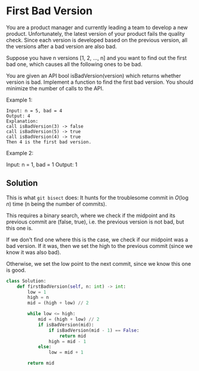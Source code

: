# First Bad Version

You are a product manager and currently leading a team to develop a new product. Unfortunately, the latest version of your product fails the quality check. Since each version is developed based on the previous version, all the versions after a bad version are also bad.

Suppose you have n versions [1, 2, ..., n] and you want to find out the first bad one, which causes all the following ones to be bad.

You are given an API bool isBadVersion(version) which returns whether version is bad. Implement a function to find the first bad version. You should minimize the number of calls to the API.

Example 1:

```
Input: n = 5, bad = 4
Output: 4
Explanation:
call isBadVersion(3) -> false
call isBadVersion(5) -> true
call isBadVersion(4) -> true
Then 4 is the first bad version.
```

Example 2:

Input: n = 1, bad = 1
Output: 1

## Solution

This is what `git bisect` does: It hunts for the troublesome commit in
$O(\log{} n)$ time (n being the number of commits).

This requires a binary search, where we check if the midpoint and its
previous commit are (false, true), i.e. the previous version is not bad,
but this one is.

If we don't find one where this is the case, we check if our midpoint
was a bad version. If it was, then we set the high to the previous
commit (since we know it was also bad).

Otherwise, we set the low point to the next commit, since we know this one
is good.

```python
class Solution:
    def firstBadVersion(self, n: int) -> int:
        low = 1
        high = n
        mid = (high + low) // 2

        while low <= high:
            mid = (high + low) // 2
            if isBadVersion(mid):
                if isBadVersion(mid - 1) == False:
                    return mid
                high = mid - 1
            else:
                low = mid + 1

        return mid
```